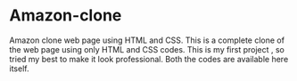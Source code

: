 # Amazon-clone
Amazon clone web page using HTML and CSS.
This is a complete clone of the web page using only HTML and CSS codes. This is my first project , so tried my best to make it look professional. Both the codes are available here itself.

